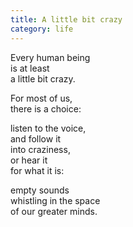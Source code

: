```yaml
---
title: A little bit crazy
category: life
---
```


Every human being  
is at least  
a little bit crazy.  
  
For most of us,  
there is a choice:  
  
listen to the voice,  
and follow it  
into craziness,  
or hear it  
for what it is:  
  
empty sounds  
whistling in the space  
of our greater minds.  
